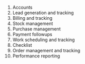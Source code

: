 1. Accounts
2. Lead generation and tracking
3. Billing and tracking
4. Stock management
5. Purchase management
6. Payment followups
7. Work scheduling and tracking
8. Checklist
9. Order management and tracking
10. Performance reporting
